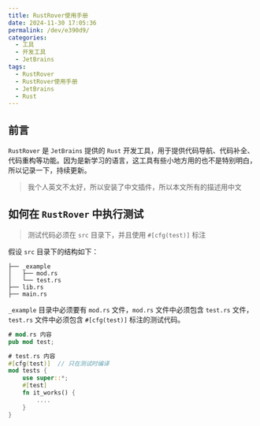 ```yaml
---
title: RustRover使用手册
date: 2024-11-30 17:05:36
permalink: /dev/e390d9/
categories:
  - 工具
  - 开发工具
  - JetBrains
tags:
  - RustRover
  - RustRover使用手册
  - JetBrains
  - Rust
---
```


## 前言

`RustRover` 是 `JetBrains` 提供的 `Rust` 开发工具，用于提供代码导航、代码补全、代码重构等功能。因为是新学习的语言，这工具有些小地方用的也不是特别明白，所以记录一下，持续更新。

> 我个人英文不太好，所以安装了中文插件，所以本文所有的描述用中文

<!-- more -->

<InArticleAdsense
    data-ad-client="ca-pub-1725717718088510"
    data-ad-slot="4281148213">
</InArticleAdsense>

## 如何在 `RustRover` 中执行测试

> 测试代码必须在 `src` 目录下，并且使用 `#[cfg(test)]` 标注

假设 `src` 目录下的结构如下：

``` shell
├── _example
│   ├── mod.rs
│   └── test.rs
├── lib.rs
├── main.rs
```

`_example` 目录中必须要有 `mod.rs` 文件，`mod.rs` 文件中必须包含 `test.rs` 文件，`test.rs` 文件中必须包含 `#[cfg(test)]` 标注的测试代码。

``` rust
# mod.rs 内容
pub mod test;

# test.rs 内容
#[cfg(test)]  // 只在测试时编译
mod tests {
    use super::*;
    #[test]
    fn it_works() {
        ....
    }
}
```

